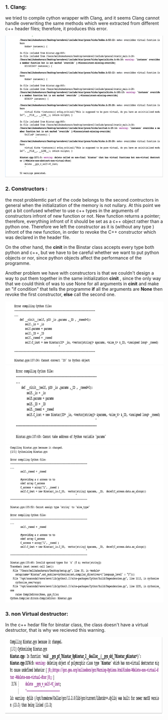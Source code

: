 ### 1. Clang:

we tried to compile cython wrapper with Clang, and it seems Clang cannot handle overwriting the same methods which were extracted from different c++ header files; therefore, it produces this error. 

<img src="Clang.png" width="900" height="450">



### 2. Constructors :

the most problemtic part of the code belongs to the second contructors in general when the initialization of the memory is not nullary. At this point we got a bit confused whether to use c++ types in the arguments of constructors infront of new function or not. New function returns a pointer; therefore, everything infront of it should be set as a c++ object rather than a python one. Therefore we left the constructor as it is (without any type ) infront of the new function, in order to revoke the C++ constructor which was declared in the header file.

On the other hand, the __cinit__ in the Binstar class accepts every type both python and c++, but we have to be careful whether we want to put python objects or nor, since python objects affect the performance of the programme.


Another problem we have with constructors is that we couldn't design a way to put them together in the same initialization __cinit__ , since the only way that we could think of was to use None for all arguments in __cinit__ and make an "if condition" that tells the programme **if** all the arguments are **None** then revoke the first constructor, **else** call the second one.



<img src="con.png" width="1000" height="200">
<img src="con2.png" width="1000" height="250">
<img src="con3.png" width="1000" height="500">


### 3. non Virtual destructor: 

In the c++ hedar file for binstar class, the class doesn't have a virtual destructor, that is why we recieved this warning. 

<img src="nonvirtual.png" width="1000" height="250">


